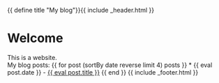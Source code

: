 {{ define title "My blog"}}{{ include _header.html }}
# Welcome
<div class ="interessant">This is a website.</div>
My blog posts:
{{ for post (sortBy date reverse limit 4) posts }}
* {{ eval post.date }} - <a href="posts/{{ eval post.file }}">{{ eval post.title }}</a>
{{ end }}
{{ include _footer.html }}